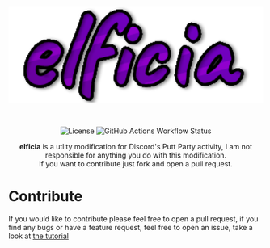 <div align="center">
  <br />
    <p>
      <img src="https://raw.githubusercontent.com/zastlx/elficia/main/logo.png" width="600" alt="elficia" />
    </p>
  <br />
  <p>
    <img src="https://img.shields.io/static/v1?label=license&message=MIT&color=orange&logo=creative%20commons&logoColor=white" alt="License" />
    <img alt="GitHub Actions Workflow Status" src="https://img.shields.io/github/actions/workflow/status/zastlx/elficia/build.yml">
  </p>
  <p>
    <b>elficia</b> is a utlity modification for Discord's Putt Party activity, I am not responsible for anything you do with this modification.<br/>
If you want to contribute just fork and open a pull request.
  </p>
</div>

# Contribute
If you would like to contribute please feel free to open a pull request, if you find any bugs or have a feature request, feel free to open an issue, take a look at [the tutorial](https://github.com/zastlx/elficia/blob/main/assets/TUTORIAL.md)

<!--- # Preview
add images of client after there is a decent amt of modules
--->
